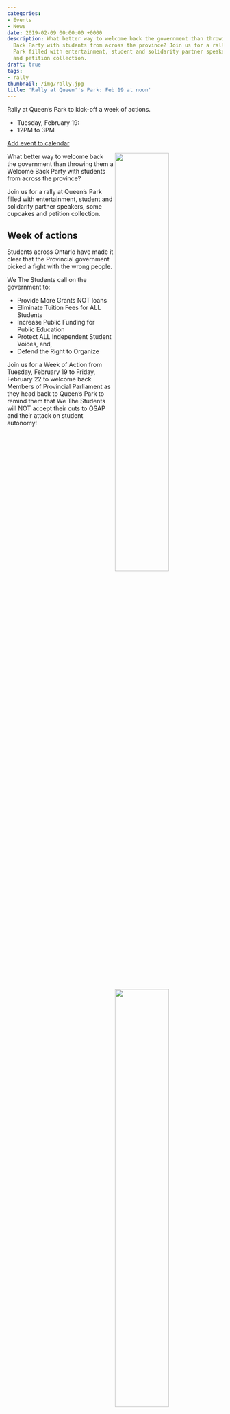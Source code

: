 ```yaml
---
categories:
- Events
- News
date: 2019-02-09 00:00:00 +0000
description: What better way to welcome back the government than throwing them a Welcome
  Back Party with students from across the province? Join us for a rally at Queen’s
  Park filled with entertainment, student and solidarity partner speakers, some cupcakes
  and petition collection.
draft: true
tags:
- rally
thumbnail: /img/rally.jpg
title: 'Rally at Queen''s Park: Feb 19 at noon'
---
```

Rally at Queen’s Park to kick-off a week of actions.

- Tuesday, February 19:
- 12PM to 3PM

<a href="/ics/feb19-rally.ics" class="btn">Add event to calendar</a>

<img src="/img/defendvoices.png" width="50%" align="right">

What better way to welcome back the government than throwing them a Welcome Back Party with students from across the province? 

Join us for a rally at Queen’s Park filled with entertainment, student and solidarity partner speakers, some cupcakes and petition collection.

## Week of actions

<img src="/img/osap-rally.png" width="50%" align="right">

Students across Ontario have made it clear that the Provincial government picked a fight with the wrong people.

We The Students call on the government to:

- Provide More Grants NOT loans
- Eliminate Tuition Fees for ALL Students
- Increase Public Funding for Public Education
- Protect ALL Independent Student Voices, and,
- Defend the Right to Organize

Join us for a Week of Action from Tuesday, February 19 to Friday, February 22 to welcome back Members of Provincial Parliament as they head back to Queen’s Park to remind them that We The Students will NOT accept their cuts to OSAP and their attack on student autonomy!